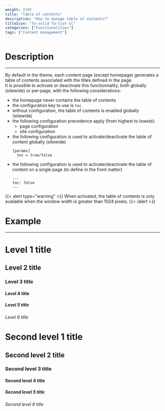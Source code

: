 ```yaml
---
weight: 3180
title: "Table of contents"
description: "How to manage table of contents?"
titleIcon: "fa-solid fa-list-ul"
categories: ["Functionalities"]
tags: ["Content management"]
---
```


# Description
---

By default in the theme, each content page (except homepage) generates a table of contents associated with the titles defined in the page.  
It is possible to activate or deactivate this functionnality, both globally (sitewide) or per-page, with the following considerations:
* the homepage never contains the table of contents
* the configuration key to use is `toc`
* without configuration, the table of contents is enabled globally (sitewide)
* the following configuration precedence apply (from highest to lowest):
    * page configuration
    * site configuration
* the following configuration is used to activate/deactivate the table of content globally (sitewide)
    ```
    [params]
      toc = true/false
    ```
* the following configuration is used to activate/deactivate the table of content on a single page (to define in the front matter)
    ```
    ---
    toc: false
    ---
    ```

{{< alert type="warning" >}}
When activated, the table of contents is only available when the window width is greater than 1024 pixels.
{{< /alert >}}

# Example
---

# Level 1 title
## Level 2 title
### Level 3 title
#### Level 4 title
##### Level 5 title
###### Level 6 title

# Second level 1 title
## Second level 2 title
### Second level 3 title
#### Second level 4 title
##### Second level 5 title
###### Second level 6 title
